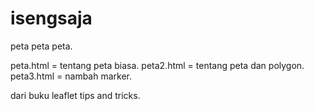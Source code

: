 # isengsaja
peta peta peta.

peta.html = tentang peta biasa.
peta2.html = tentang peta dan polygon.
peta3.html = nambah marker.

dari buku leaflet tips and tricks.
